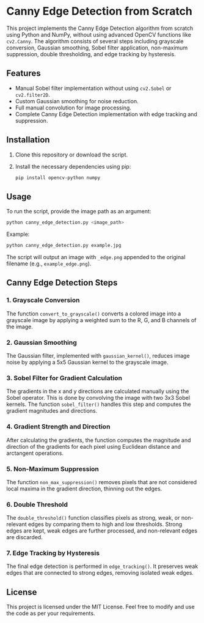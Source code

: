 
# Canny Edge Detection from Scratch

This project implements the Canny Edge Detection algorithm from scratch using Python and NumPy, without using advanced OpenCV functions like `cv2.Canny`. The algorithm consists of several steps including grayscale conversion, Gaussian smoothing, Sobel filter application, non-maximum suppression, double thresholding, and edge tracking by hysteresis.

## Features

- Manual Sobel filter implementation without using `cv2.Sobel` or `cv2.filter2D`.
- Custom Gaussian smoothing for noise reduction.
- Full manual convolution for image processing.
- Complete Canny Edge Detection implementation with edge tracking and suppression.

## Installation

1. Clone this repository or download the script.
2. Install the necessary dependencies using pip:

    ```bash
    pip install opencv-python numpy
    ```

## Usage

To run the script, provide the image path as an argument:

```bash
python canny_edge_detection.py <image_path>
```

Example:

```bash
python canny_edge_detection.py example.jpg
```

The script will output an image with `_edge.png` appended to the original filename (e.g., `example_edge.png`).

## Canny Edge Detection Steps

### 1. Grayscale Conversion

The function `convert_to_grayscale()` converts a colored image into a grayscale image by applying a weighted sum to the R, G, and B channels of the image.

### 2. Gaussian Smoothing

The Gaussian filter, implemented with `gaussian_kernel()`, reduces image noise by applying a 5x5 Gaussian kernel to the grayscale image.

### 3. Sobel Filter for Gradient Calculation

The gradients in the x and y directions are calculated manually using the Sobel operator. This is done by convolving the image with two 3x3 Sobel kernels. The function `sobel_filter()` handles this step and computes the gradient magnitudes and directions.

### 4. Gradient Strength and Direction

After calculating the gradients, the function computes the magnitude and direction of the gradients for each pixel using Euclidean distance and arctangent operations.

### 5. Non-Maximum Suppression

The function `non_max_suppression()` removes pixels that are not considered local maxima in the gradient direction, thinning out the edges.

### 6. Double Threshold

The `double_threshold()` function classifies pixels as strong, weak, or non-relevant edges by comparing them to high and low thresholds. Strong edges are kept, weak edges are further processed, and non-relevant edges are discarded.

### 7. Edge Tracking by Hysteresis

The final edge detection is performed in `edge_tracking()`. It preserves weak edges that are connected to strong edges, removing isolated weak edges.

## License

This project is licensed under the MIT License. Feel free to modify and use the code as per your requirements.
